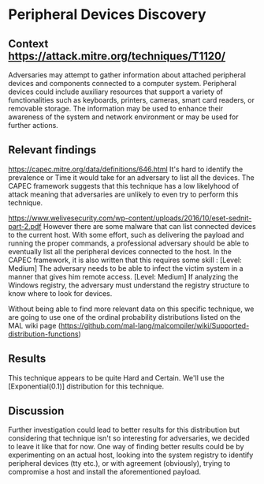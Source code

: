 # Peripheral Devices Discovery

## Context https://attack.mitre.org/techniques/T1120/

Adversaries may attempt to gather information about attached peripheral devices and components connected to a computer system. Peripheral devices could include auxiliary resources that support a variety of functionalities such as keyboards, printers, cameras, smart card readers, or removable storage. The information may be used to enhance their awareness of the system and network environment or may be used for further actions.

## Relevant findings

https://capec.mitre.org/data/definitions/646.html
It's hard to identify the prevalence or Time it would take for an adversary to list all the devices. The CAPEC framework suggests that this technique has a low likelyhood of attack meaning that adversaries are unlikely to even try to perform this technique. 

https://www.welivesecurity.com/wp-content/uploads/2016/10/eset-sednit-part-2.pdf
However there are some malware that can list connected devices to the current host. With some effort, such as delivering the payload and running the proper commands, a professional adversary should be able to eventually list all the peripheral devices connected to the host. In the CAPEC framework, it is also written that this requires some skill : 
[Level: Medium]
The adversary needs to be able to infect the victim system in a manner that gives him remote access.
[Level: Medium]
If analyzing the Windows registry, the adversary must understand the registry structure to know where to look for devices.

Without being able to find more relevant data on this specific technique, we are going to use one of the ordinal probability distributions listed on the MAL wiki page (https://github.com/mal-lang/malcompiler/wiki/Supported-distribution-functions)

## Results 

This technique appears to be quite Hard and Certain. We'll use the [Exponential(0.1)] distribution for this technique.

## Discussion

Further investigation could lead to better results for this distribution but considering that technique isn't so interesting for adversaries, we decided to leave it like that for now. One way of finding better results could be by experimenting on an actual host, looking into the system registry to identify peripheral devices (tty etc.), or with agreement (obviously), trying to compromise a host and install the aforementioned payload.